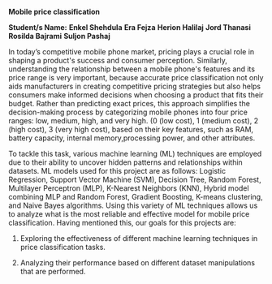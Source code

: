 **Mobile price classification**

**Student/s Name:**
**Enkel Shehdula**
**Era Fejza**
**Herion Halilaj**
**Jord Thanasi**
**Rosilda Bajrami**
**Suljon Pashaj**

In today’s competitive mobile phone market, pricing plays a crucial role in shaping a product's success and consumer perception. Similarly, understanding the relationship between a mobile phone's features and its price range is  very important, because accurate price classification not only aids manufacturers in creating competitive pricing strategies but also helps consumers make informed decisions when choosing a product that fits their budget.  Rather than predicting exact prices, this approach simplifies the decision-making process by categorizing mobile phones into four price ranges: low, medium, high, and very high. (0 (low cost), 1 (medium cost), 2 (high cost), 3 (very high cost), based on their key features, such as RAM, battery capacity, internal memory,processing power, and other attributes.

To tackle this task, various machine learning (ML) techniques are employed due to their ability to uncover hidden patterns and relationships within datasets. ML models used for this project are as follows: Logistic Regression, Support Vector Machine (SVM), Decision Tree, Random Forest, Multilayer Perceptron (MLP), K-Nearest Neighbors (KNN), Hybrid model combining MLP and Random Forest, Gradient Boosting, K-means clustering, and Naive Bayes algorithms.  Using this  variety of ML techniques allows us  to analyze what is the most reliable and effective model for mobile price classification. Having mentioned this, our goals for this projects are: 

1) Exploring the effectiveness of different machine learning techniques in price classification tasks.

2) Analyzing their performance based on different dataset manipulations that are performed.
